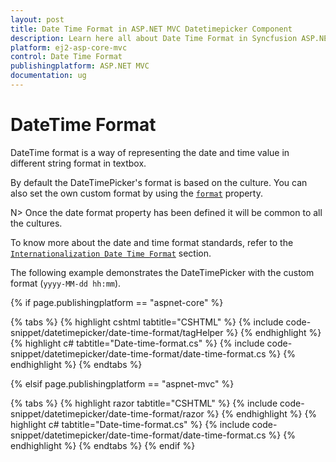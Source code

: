 ```yaml
---
layout: post
title: Date Time Format in ASP.NET MVC Datetimepicker Component
description: Learn here all about Date Time Format in Syncfusion ASP.NET MVC Datetimepicker component of Syncfusion Essential JS 2 and more.
platform: ej2-asp-core-mvc
control: Date Time Format
publishingplatform: ASP.NET MVC
documentation: ug
---
```



# DateTime Format

DateTime format is a way of representing the date and time value in different string format in textbox.

By default the DateTimePicker's format is based on the culture. You can also set the own custom format by using the [`format`](https://help.syncfusion.com/cr/aspnetcore-js2/Syncfusion.EJ2.Calendars.DateTimePicker.html#Syncfusion_EJ2_Calendars_DateTimePicker_Format) property.

N> Once the date format property has been defined it will be common to all the cultures.

To know more about the date and time format standards, refer to the [`Internationalization Date Time Format`](/common/internationalization/) section.

The following example demonstrates the DateTimePicker with the custom format (`yyyy-MM-dd hh:mm`).

{% if page.publishingplatform == "aspnet-core" %}

{% tabs %}
{% highlight cshtml tabtitle="CSHTML" %}
{% include code-snippet/datetimepicker/date-time-format/tagHelper %}
{% endhighlight %}
{% highlight c# tabtitle="Date-time-format.cs" %}
{% include code-snippet/datetimepicker/date-time-format/date-time-format.cs %}
{% endhighlight %}
{% endtabs %}

{% elsif page.publishingplatform == "aspnet-mvc" %}

{% tabs %}
{% highlight razor tabtitle="CSHTML" %}
{% include code-snippet/datetimepicker/date-time-format/razor %}
{% endhighlight %}
{% highlight c# tabtitle="Date-time-format.cs" %}
{% include code-snippet/datetimepicker/date-time-format/date-time-format.cs %}
{% endhighlight %}
{% endtabs %}
{% endif %}

